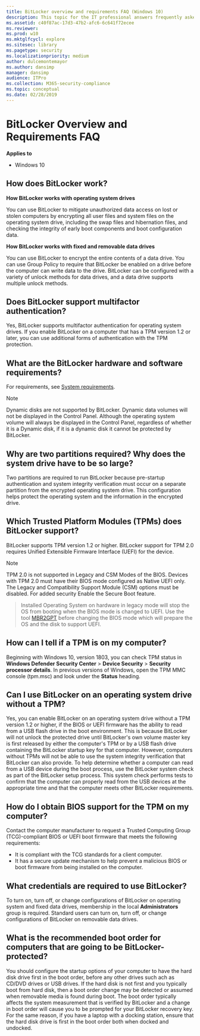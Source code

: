 ```yaml
---
title: BitLocker overview and requirements FAQ (Windows 10)
description: This topic for the IT professional answers frequently asked questions concerning the requirements to use BitLocker.
ms.assetid: c40f87ac-17d3-47b2-afc6-6c641f72ecee
ms.reviewer: 
ms.prod: w10
ms.mktglfcycl: explore
ms.sitesec: library
ms.pagetype: security
ms.localizationpriority: medium
author: dulcemontemayor
ms.author: dansimp
manager: dansimp
audience: ITPro
ms.collection: M365-security-compliance
ms.topic: conceptual
ms.date: 02/28/2019
---
```


# BitLocker Overview and Requirements FAQ

**Applies to**
-   Windows 10

## How does BitLocker work?

**How BitLocker works with operating system drives**

You can use BitLocker to mitigate unauthorized data access on lost or stolen computers by encrypting all user files and system files on the operating system drive, including the swap files and hibernation files, and checking the integrity of early boot components and boot configuration data.

**How BitLocker works with fixed and removable data drives**

You can use BitLocker to encrypt the entire contents of a data drive. You can use Group Policy to require that BitLocker be enabled on a drive before the computer can write data to the drive. BitLocker can be configured with a variety of unlock methods for data drives, and a data drive supports multiple unlock methods.

## Does BitLocker support multifactor authentication?

Yes, BitLocker supports multifactor authentication for operating system drives. If you enable BitLocker on a computer that has a TPM version 1.2 or later, you can use additional forms of authentication with the TPM protection.

## What are the BitLocker hardware and software requirements?

For requirements, see [System requirements](bitlocker-overview.md#system-requirements).

> [!NOTE]
> Dynamic disks are not supported by BitLocker. Dynamic data volumes will not be displayed in the Control Panel. Although the operating system volume will always be displayed in the Control Panel, regardless of whether it is a Dynamic disk, if it is a dynamic disk it cannot be protected by BitLocker.
 
## Why are two partitions required? Why does the system drive have to be so large?

Two partitions are required to run BitLocker because pre-startup authentication and system integrity verification must occur on a separate partition from the encrypted operating system drive. This configuration helps protect the operating system and the information in the encrypted drive.

## Which Trusted Platform Modules (TPMs) does BitLocker support?

BitLocker supports TPM version 1.2 or higher. BitLocker support for TPM 2.0 requires Unified Extensible Firmware Interface (UEFI) for the device. 

> [!NOTE]
> TPM 2.0 is not supported in Legacy and CSM Modes of the BIOS. Devices with TPM 2.0 must have their BIOS mode configured as Native UEFI only. The Legacy and Compatibility Support Module (CSM) options must be disabled. For added security Enable the Secure Boot feature.

> Installed Operating System on hardware in legacy mode will stop the OS from booting when the BIOS mode is changed to UEFI. Use the tool [MBR2GPT](https://docs.microsoft.com/windows/deployment/mbr-to-gpt) before changing the BIOS mode which will prepare the OS and the disk to support UEFI.

## How can I tell if a TPM is on my computer?

Beginning with Windows 10, version 1803, you can check TPM status in **Windows Defender Security Center** > **Device Security** > **Security processor details**. In previous versions of Windows, open the TPM MMC console (tpm.msc) and look under the **Status** heading.

## Can I use BitLocker on an operating system drive without a TPM?

Yes, you can enable BitLocker on an operating system drive without a TPM version 1.2 or higher, if the BIOS or UEFI firmware has the ability to read from a USB flash drive in the boot environment. This is because BitLocker will not unlock the protected drive until BitLocker's own volume master key is first released by either the computer's TPM or by a USB flash drive containing the BitLocker startup key for that computer. However, computers without TPMs will not be able to use the system integrity verification that BitLocker can also provide.
To help determine whether a computer can read from a USB device during the boot process, use the BitLocker system check as part of the BitLocker setup process. This system check performs tests to confirm that the computer can properly read from the USB devices at the appropriate time and that the computer meets other BitLocker requirements.

## How do I obtain BIOS support for the TPM on my computer?

Contact the computer manufacturer to request a Trusted Computing Group (TCG)-compliant BIOS or UEFI boot firmware that meets the following requirements:

-   It is compliant with the TCG standards for a client computer.
-   It has a secure update mechanism to help prevent a malicious BIOS or boot firmware from being installed on the computer.

## What credentials are required to use BitLocker?

To turn on, turn off, or change configurations of BitLocker on operating system and fixed data drives, membership in the local **Administrators** group is required. Standard users can turn on, turn off, or change configurations of BitLocker on removable data drives.

## What is the recommended boot order for computers that are going to be BitLocker-protected?

You should configure the startup options of your computer to have the hard disk drive first in the boot order, before any other drives such ach as CD/DVD drives or USB drives. If the hard disk is not first and you typically boot from hard disk, then a boot order change may be detected or assumed when removable media is found during boot. The boot order typically affects the system measurement that is verified by BitLocker and a change in boot order will cause you to be prompted for your BitLocker recovery key. For the same reason, if you have a laptop with a docking station, ensure that the hard disk drive is first in the boot order both when docked and undocked. 
